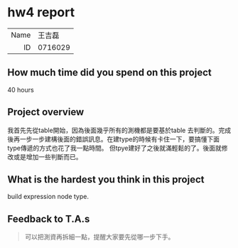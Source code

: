 # hw4 report

|||
|-:|:-|
|Name|王吉磊|
|ID|0716029|

## How much time did you spend on this project

40 hours 

## Project overview

我首先先從table開始，因為後面幾乎所有的測機都是要基於table 去判斷的。完成後再一步一步建構後面的錯誤訊息。在建type的時候有卡住一下，要搞懂下面type傳遞的方式也花了我一點時間。
但tpye建好了之後就滿輕鬆的了。後面就修改或是增加一些判斷而已。

## What is the hardest you think in this project

build expression node type.


## Feedback to T.A.s

> 可以把測資再拆細一點，提醒大家要先從哪一步下手。
